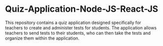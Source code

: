 # Quiz-Application-Node-JS-React-JS
This repository contains a quiz application designed specifically for teachers to create and administer tests for students. The application allows teachers to send tests to their students, who can then take the tests and organize them within the application.
